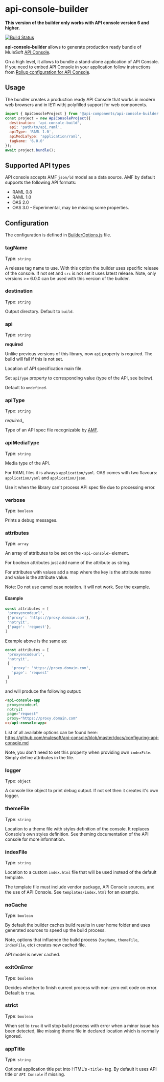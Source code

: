 # api-console-builder

__This version of the builder only works with API console version 6 and higher.__

[![Build Status](https://travis-ci.org/mulesoft-labs/api-console-builder.svg?branch=master)](https://travis-ci.org/mulesoft-labs/api-console-builder)

__api-console-builder__ allows to generate production ready bundle of MuleSoft [API Console](https://api-console.io).

On a high level, it allows to bundle a stand-alone application of API Console. If you need to embed API Console in your application follow instructions from [Rollup configuration for API Console](https://docs.api-console.io/building/rollup/).

## Usage

The bundler creates a production ready API Console that works in modern web browsers and in IE11 withj polyfilled support for web components.

```javascript
import { ApiConsoleProject } from '@api-components/api-console-builder';
const project = new ApiConsoleProject({
  destination: 'api-console-build',
  api: 'path/to/api.raml',
  apiType: 'RAML 1.0',
  apiMediaType: 'application/raml',
  tagName: '6.0.0'
});
await project.bundle();
```

## Supported API types

API console accepts AMF `json/ld` model as a data source. AMF by default supports the following API formats:

-   RAML 0.8
-   RAML 1.0
-   OAS 2.0
-   OAS 3.0 - Experimental, may be missing some properties.

## Configuration

The configuration is defined in [BuilderOptions.js](lib/BuilderOptions.js) file.

### tagName

Type: `string`

A release tag name to use. With this option the builder uses specific release of the console. If not set and `src` is not set it uses latest release. Note, only versions >= 6.0.0 can be used with this version of the builder.

### destination

Type: `string`

Output directory. Default to `build`.

### api

Type: `string`

__required__

Unlike previous versions of this library, now `api` property is required. The build will fail if this is not set.

Location of API specification main file.

Set `apiType` property to corresponding value (type of the API, see below).

Default to `undefined`.

### apiType

Type: `string`

_required__

Type of an API spec file recognizable by [AMF](https://github.com/mulesoft/amf).

### apiMediaType

Type: `string`

Media type of the API.

For RAML files it is always `application/yaml`. OAS comes with two flavours: `application/yaml` and `application/json`.

Use it when the library can't process API spec file due to processing error.

### verbose

Type: `boolean`

Prints a debug messages.

### attributes

Type: `array`

An array of attributes to be set on the `<api-console>` element.

For boolean attributes just add name of the attribute as string.

For attributes with values add a map where the key is the attribute name
and value is the attribute value.

Note: Do not use camel case notation. It will not work. See the example.

#### Example

```javascript
const attributes = [
 'proxyencodeurl',
 {'proxy': 'https://proxy.domain.com'},
 'notryit',
 {'page': 'request'},
]
```

Example above is the same as:

```javascript
const attributes = [
 'proxyencodeurl',
 'notryit',
 {
   'proxy': 'https://proxy.domain.com',
   'page': 'request'
 }
]
```

and will produce the following output:

```html
<api-console-app
 proxyencodeurl
 notryit
 page="request"
 proxy="https://proxy.domain.com"
></api-console-app>
```

List of all available options can be found here: https://github.com/mulesoft/api-console/blob/master/docs/configuring-api-console.md

Note, you don't need to set this property when providing own `indexFile`. Simply define attributes in the file.


### logger

Type: `object`

A console like object to print debug output. If not set then it creates it's own logger.

### themeFile

Type: `string`

Location to a theme file with styles definition of the console.
It replaces Console's own styles definition. See theming documentation of the API console for more information.

### indexFile

Type: `string`

Location to a custom `index.html` file that will be used instead of the default template.

The template file must include vendor package, API Console sources, and the use of API Console. See `templates/index.html` for an example.

### noCache

Type: `boolean`

By default the builder caches build results in user home folder and uses generated sources to speed up the build process.

Note, options that influence the build process (`tagName`, `themeFile`, `indexFile`, etc) creates new cached file.

API model is never cached.

### exitOnError

Type: `boolean`

Decides whether to finish current process with non-zero exit code on error. Default is `true`.

### strict

Type: `boolean`

When set to `true` it will stop build process with error when a minor issue has been detected, like missing theme file in declared location which is normally ignored.

### appTitle

Type: `string`

Optional application title put into HTML's `<title>` tag. By default it uses API title or `API Console` if missing.
